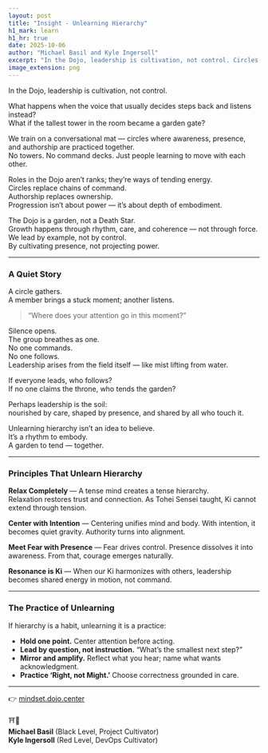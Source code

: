 ```yaml
---
layout: post
title: "Insight - Unlearning Hierarchy"
h1_mark: learn
h1_hr: true
date: 2025-10-06
author: "Michael Basil and Kyle Ingersoll"
excerpt: "In the Dojo, leadership is cultivation, not control. Circles replace chains of command. Authorship replaces ownership."
image_extension: png
---
```


In the Dojo, leadership is cultivation, not control.  

What happens when the voice that usually decides steps back and listens instead?  
What if the tallest tower in the room became a garden gate?

We train on a conversational mat — circles where awareness, presence, and authorship are practiced together.  
No towers. No command decks. Just people learning to move with each other.  

Roles in the Dojo aren’t ranks; they’re ways of tending energy.  
Circles replace chains of command.  
Authorship replaces ownership.  
Progression isn’t about power — it’s about depth of embodiment.  

The Dojo is a garden, not a Death Star.  
Growth happens through rhythm, care, and coherence — not through force.  
We lead by example, not by control.  
By cultivating presence, not projecting power.  

---

### A Quiet Story

A circle gathers.  
A member brings a stuck moment; another listens.  

> “Where does your attention go in this moment?”

Silence opens.  
The group breathes as one.  
No one commands.  
No one follows.  
Leadership arises from the field itself — like mist lifting from water.  

If everyone leads, who follows?  
If no one claims the throne, who tends the garden?  

Perhaps leadership is the soil:  
nourished by care, shaped by presence, and shared by all who touch it.  

Unlearning hierarchy isn’t an idea to believe.  
It’s a rhythm to embody.  
A garden to tend — together.  

---

### Principles That Unlearn Hierarchy

**Relax Completely** — A tense mind creates a tense hierarchy.  
Relaxation restores trust and connection. As Tohei Sensei taught, Ki cannot extend through tension.  

**Center with Intention** — Centering unifies mind and body. With intention, it becomes quiet gravity. Authority turns into alignment.  

**Meet Fear with Presence** — Fear drives control. Presence dissolves it into awareness. From that, courage emerges naturally.  

**Resonance is Ki** — When our Ki harmonizes with others, leadership becomes shared energy in motion, not command.  

---

### The Practice of Unlearning

If hierarchy is a habit, unlearning it is a practice:  

- **Hold one point.** Center attention before acting.  
- **Lead by question, not instruction.** “What’s the smallest next step?”  
- **Mirror and amplify.** Reflect what you hear; name what wants acknowledgment.  
- **Practice ‘Right, not Might.’** Choose correctness grounded in care.  

---

👉 [mindset.dojo.center](https://mindset.dojo.center)

⛩️🌿  
**Michael Basil** (Black Level, Project Cultivator)  
**Kyle Ingersoll** (Red Level, DevOps Cultivator)
